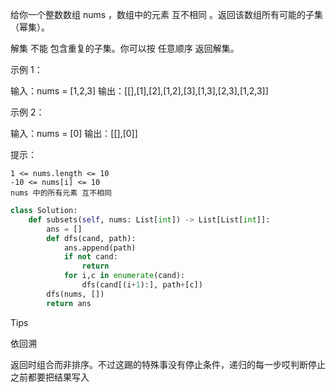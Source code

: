 给你一个整数数组 nums ，数组中的元素 互不相同 。返回该数组所有可能的子集（幂集）。

解集 不能 包含重复的子集。你可以按 任意顺序 返回解集。

 

示例 1：

输入：nums = [1,2,3]
输出：[[],[1],[2],[1,2],[3],[1,3],[2,3],[1,2,3]]

示例 2：

输入：nums = [0]
输出：[[],[0]]

 

提示：

    1 <= nums.length <= 10
    -10 <= nums[i] <= 10
    nums 中的所有元素 互不相同



```python
class Solution:
    def subsets(self, nums: List[int]) -> List[List[int]]:
        ans = [] 
        def dfs(cand, path):
            ans.append(path)
            if not cand:
                return 
            for i,c in enumerate(cand):
                dfs(cand[(i+1):], path+[c])
        dfs(nums, [])
        return ans 
```



Tips

依回溯

返回时组合而非排序。不过这踢的特殊事没有停止条件，递归的每一步哎判断停止之前都要把结果写入

